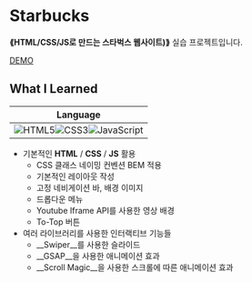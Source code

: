 # Starbucks

__⟪HTML/CSS/JS로 만드는 스타벅스 웹사이트)⟫__ 실습 프로젝트입니다.

[DEMO](https://donghun-k.github.io/front-end-exercises/starbucks/)

## What I Learned
|Language|
|:---:|
|![HTML5](https://img.shields.io/badge/HTML5-E34F26?style=for-the-badge&logo=html5&logoColor=white)![CSS3](https://img.shields.io/badge/CSS3-1572B6?style=for-the-badge&logo=css3&logoColor=white)![JavaScript](https://img.shields.io/badge/JavaScript-323330?style=for-the-badge&logo=javascript&logoColor=F7DF1E)|
- 기본적인 __HTML__ / __CSS__ / __JS__ 활용
  - CSS 클래스 네이밍 컨벤션 BEM 적용
  - 기본적인 레이아웃 작성
  - 고정 네비게이션 바, 배경 이미지
  - 드롭다운 메뉴
  - Youtube Iframe API를 사용한 영상 배경
  - To-Top 버튼
- 여러 라이브러리를 사용한 인터랙티브 기능들
  - __Swiper__를 사용한 슬라이드
  - __GSAP__을 사용한 애니메이션 효과
  - __Scroll Magic__을 사용한 스크롤에 따른 애니메이션 효과
